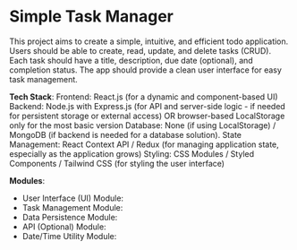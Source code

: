 # Simple Task Manager

This project aims to create a simple, intuitive, and efficient todo application. Users should be able to create, read, update, and delete tasks (CRUD). Each task should have a title, description, due date (optional), and completion status. The app should provide a clean user interface for easy task management.

**Tech Stack**: Frontend: React.js (for a dynamic and component-based UI)
   Backend: Node.js with Express.js (for API and server-side logic - if needed for persistent storage or external access) OR browser-based LocalStorage only for the most basic version
   Database:  None (if using LocalStorage) / MongoDB (if backend is needed for a database solution).
   State Management:  React Context API / Redux (for managing application state, especially as the application grows)
   Styling: CSS Modules / Styled Components / Tailwind CSS (for styling the user interface)

**Modules**:
- User Interface (UI) Module:
- Task Management Module:
- Data Persistence Module:
- API (Optional) Module:
- Date/Time Utility Module:
